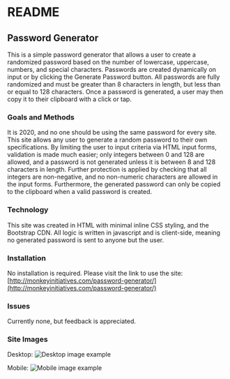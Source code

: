 # README #

## Password Generator ##
This is a simple password generator that allows a user to create a randomized password based on the number of lowercase, uppercase, numbers, and special characters. Passwords are created dynamically on input or by clicking the Generate Password button. All passwords are fully randomized and must be greater than 8 characters in length, but less than or equal to 128 characters. Once a password is generated, a user may then copy it to their clipboard with a click or tap.

### Goals and Methods ### 
It is 2020, and no one should be using the same password for every site. This site allows any user to generate a random password to their own specifications. By limiting the user to input criteria via HTML input forms, validation is made much easier; only integers between 0 and 128 are allowed, and a password is not generated unless it is between 8 and 128 characters in length. Further protection is applied by checking that all integers are non-negative, and no non-numeric characters are allowed in the input forms. Furthermore, the generated password can only be copied to the clipboard when a valid password is created. 

### Technology ###
This site was created in HTML with minimal inline CSS styling, and the Bootstrap CDN. All logic is written in javascript and is client-side, meaning no generated password is sent to anyone but the user.

### Installation ###
No installation is required. Please visit the link to use the site: [http://monkeyinitiatives.com/password-generator/](http://monkeyinitiatives.com/password-generator/)

### Issues ###
Currently none, but feedback is appreciated. 

### Site Images ###

Desktop:
![Desktop image example](https://github.com/MonkeyInitiatives/password-generator/blob/master/assets/images/readme-images/site-desktop.png?raw=true)

Mobile: 
![Mobile image example](https://github.com/MonkeyInitiatives/password-generator/blob/master/assets/images/readme-images/site-iphone.png?raw=true)
